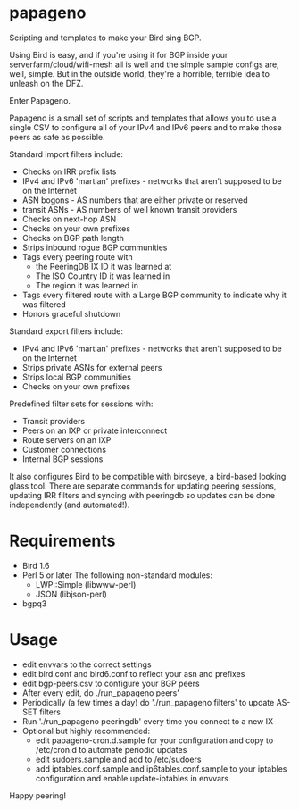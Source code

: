 # papageno
Scripting and templates to make your Bird sing BGP.

Using Bird is easy, and if you're using it for BGP inside your serverfarm/cloud/wifi-mesh all is well and the simple sample configs are, well, simple. But in the outside world, they're a horrible, terrible idea to unleash on the DFZ.

Enter Papageno.

Papageno is a small set of scripts and templates that allows you to use a single CSV to configure all of your IPv4 and IPv6 peers and to make those peers as safe as possible.

Standard import filters include:
 - Checks on IRR prefix lists
 - IPv4 and IPv6 'martian' prefixes - networks that aren't supposed to be on the Internet
 - ASN bogons - AS numbers that are either private or reserved
 - transit ASNs - AS numbers of well known transit providers 
 - Checks on next-hop ASN
 - Checks on your own prefixes
 - Checks on BGP path length
 - Strips inbound rogue BGP communities
 - Tags every peering route with 
    - the PeeringDB IX ID it was learned at
    - The ISO Country ID it was learned in
    - The region it was learned in
 - Tags every filtered route with a Large BGP community to indicate why it was filtered
 - Honors graceful shutdown

Standard export filters include:
 - IPv4 and IPv6 'martian' prefixes - networks that aren't supposed to be on the Internet
 - Strips private ASNs for external peers
 - Strips local BGP communities
 - Checks on your own prefixes

Predefined filter sets for sessions with:
 - Transit providers
 - Peers on an IXP or private interconnect
 - Route servers on an IXP
 - Customer connections
 - Internal BGP sessions
 
It also configures Bird to be compatible with birdseye, a bird-based looking glass tool. 
There are separate commands for updating peering sessions, updating IRR filters and syncing with peeringdb so updates can be done independently (and automated!).

# Requirements
 - Bird 1.6
 - Perl 5 or later
    The following non-standard modules:
    - LWP::Simple (libwww-perl)
    - JSON (libjson-perl)
 - bgpq3

# Usage
 - edit envvars to the correct settings 
 - edit bird.conf and bird6.conf to reflect your asn and prefixes
 - edit bgp-peers.csv to configure your BGP peers
 - After every edit, do ./run_papageno peers'
 - Periodically (a few times a day) do './run_papageno filters' to update AS-SET filters
 - Run './run_papageno peeringdb' every time you connect to a new IX
 - Optional but highly recommended:
    - edit papageno-cron.d.sample for your configuration and copy to /etc/cron.d to automate periodic updates
    - edit sudoers.sample and add to /etc/sudoers
    - add iptables.conf.sample and ip6tables.conf.sample to your iptables configuration and enable update-iptables in envvars 

Happy peering!


